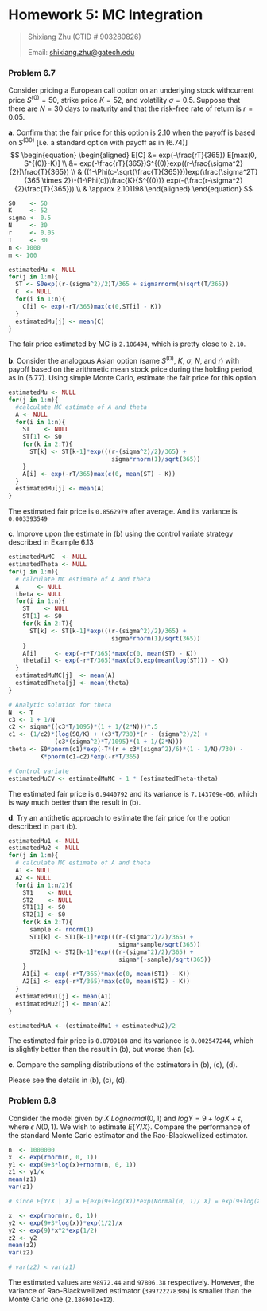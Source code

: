 # 		Homework 5: MC Integration

> Shixiang Zhu (GTID # 903280826)
>
> Email: [shixiang.zhu@gatech.edu](mailto:shixiang.zhu@gatech.edu)

### Problem 6.7

Consider pricing a European call option on an underlying stock withcurrent price $S^{(0)} = 50$, strike price $K=52$, and volatility $\sigma = 0.5$. Suppose that there are $N = 30$ days to maturity and that the risk-free rate of return is $r = 0.05$.

**a**. Confirm that the fair price for this option is 2.10 when the payoff is based on $S^{(30)}$ [i.e. a standard option with payoff as in (6.74)]
$$
\begin{equation}
\begin{aligned}
E[C]
&= exp(-\frac{rT}{365}) E[max(0, S^{(0)}-K)] \\
&= exp(-\frac{rT}{365})S^{(0)}exp((r-\frac{\sigma^2}{2})\frac{T}{365}) \\
&   ((1-\Phi(c-\sqrt{\frac{T}{365}}))exp(\frac{\sigma^2T}{365 \times 2})-(1-\Phi(c))\frac{K}{S^{(0)}} exp(-(\frac{r-\sigma^2}{2}\frac{T}{365})) \\
& \approx 2.101198
\end{aligned}
\end{equation}
$$

```R
S0    <- 50
K     <- 52
sigma <- 0.5
N     <- 30
r     <- 0.05
T     <- 30
n <- 1000
m <- 100

estimatedMu <- NULL
for(j in 1:m){
  ST <- S0exp((r-(sigma^2)/2)T/365 + sigmarnorm(n)sqrt(T/365))
  C  <- NULL
  for(i in 1:n){
    C[i] <- exp(-rT/365)max(c(0,ST[i] - K))
  }
  estimatedMu[j] <- mean(C)
}
```

The fair price estimated by MC is `2.106494`, which is pretty close to `2.10`.



**b**. Consider the analogous Asian option (same $S^{(0)}$, $K$, $\sigma$, $N$, and $r$) with payoff based on the arithmetic mean stock price during the holding period, as in (6.77). Using simple Monte Carlo, estimate the fair price for this option.

```R
estimatedMu <- NULL
for(j in 1:m){
  #calculate MC estimate of A and theta
  A <- NULL
  for(i in 1:n){
    ST    <- NULL
    ST[1] <- S0
    for(k in 2:T){
      ST[k] <- ST[k-1]*exp(((r-(sigma^2)/2)/365) +
                             sigma*rnorm(1)/sqrt(365))
    }
    A[i] <- exp(-rT/365)max(c(0, mean(ST) - K))
  }
  estimatedMu[j] <- mean(A)
}
```

The estimated fair price is `0.8562979` after average. And its variance is `0.003393549`



**c**. Improve upon the estimate in (b) using the control variate strategy described in Example 6.13

```R
estimatedMuMC  <- NULL
estimatedTheta <- NULL
for(j in 1:m){
  # calculate MC estimate of A and theta
  A     <- NULL
  theta <- NULL
  for(i in 1:n){
    ST    <- NULL
    ST[1] <- S0
    for(k in 2:T){
      ST[k] <- ST[k-1]*exp(((r-(sigma^2)/2)/365) +
                             sigma*rnorm(1)/sqrt(365))
    }
    A[i]     <- exp(-r*T/365)*max(c(0, mean(ST) - K))
    theta[i] <- exp(-r*T/365)*max(c(0,exp(mean(log(ST))) - K))
  }
  estimatedMuMC[j]  <- mean(A)
  estimatedTheta[j] <- mean(theta)
}

# Analytic solution for theta
N  <- T
c3 <- 1 + 1/N
c2 <- sigma*((c3*T/1095)*(1 + 1/(2*N)))^.5
c1 <- (1/c2)*(log(S0/K) + (c3*T/730)*(r - (sigma^2)/2) +
             (c3*(sigma^2)*T/1095)*(1 + 1/(2*N)))
theta <- S0*pnorm(c1)*exp(-T*(r + c3*(sigma^2)/6)*(1 - 1/N)/730) -
         K*pnorm(c1-c2)*exp(-r*T/365)

# Control variate
estimatedMuCV <- estimatedMuMC - 1 * (estimatedTheta-theta)
```

The estimated fair price is `0.9440792` and its variance is `7.143709e-06`, which is way much better than the result in (b).

 

**d**. Try an antithetic approach to estimate the fair price for the option described in part (b).

```R
estimatedMu1 <- NULL
estimatedMu2 <- NULL
for(j in 1:m){
  # calculate MC estimate of A and theta
  A1 <- NULL
  A2 <- NULL
  for(i in 1:n/2){
    ST1    <- NULL
    ST2    <- NULL 
    ST1[1] <- S0
    ST2[1] <- S0
    for(k in 2:T){
      sample <- rnorm(1)
      ST1[k] <- ST1[k-1]*exp(((r-(sigma^2)/2)/365) +
                               sigma*sample/sqrt(365))
      ST2[k] <- ST2[k-1]*exp(((r-(sigma^2)/2)/365) +
                               sigma*(-sample)/sqrt(365))
    }
    A1[i] <- exp(-r*T/365)*max(c(0, mean(ST1) - K))
    A2[i] <- exp(-r*T/365)*max(c(0, mean(ST2) - K))
  }
  estimatedMu1[j] <- mean(A1)
  estimatedMu2[j] <- mean(A2)
}

estimatedMuA <- (estimatedMu1 + estimatedMu2)/2
```

The estimated fair price is `0.8709188` and its variance is `0.002547244`, which is slightly better than the result in (b), but worse than (c).

**e**. Compare the sampling distributions of the estimators in (b), (c), (d).

Please see the details in (b), (c), (d).

### Problem 6.8

Consider the model given by $X ~ Lognormal(0, 1)$ and $log Y = 9 + log X + \epsilon$, where $\epsilon ~ N(0, 1)$. We wish to estimate $E\{Y/X\}$. Compare the performance of the standard Monte Carlo estimator and the Rao-Blackwellized estimator.

```R
n  <- 1000000
x  <- exp(rnorm(n, 0, 1))
y1 <- exp(9+3*log(x)+rnorm(n, 0, 1))
z1 <- y1/x
mean(z1)
var(z1)

# since E[Y/X | X] = E[exp(9+log(X))*exp(Normal(0, 1)/ X] = exp(9+log(X))*exp(1/2)/X  

x  <- exp(rnorm(n, 0, 1))
y2 <- exp(9+3*log(x))*exp(1/2)/x  
y2 <- exp(9)*x^2*exp(1/2)
z2 <- y2
mean(z2)
var(z2)

# var(z2) < var(z1)
```

The estimated values are `98972.44` and `97806.38` respectively. However, the variance of Rao-Blackwellized estimator (`399722278386`) is smaller than the Monte Carlo one (`2.186901e+12`). 